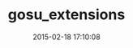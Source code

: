 ---
layout: post
title:  "gosu_extensions"
repo:   "floere/gosu_extensions"
date:   2015-02-18 17:10:08
gemurl: http://www.github.com/floere/gosu_extensions
---
